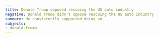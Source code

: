 ```yaml
---
title: Donald Trump opposed rescuing the US auto industry
negative: Donald Trump didn't oppose rescuing the US auto industry
summary: He consistently supported doing so.
subjects:
- donald-trump
---
```

